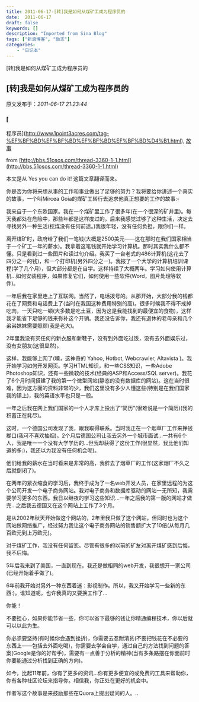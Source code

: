 ```yaml
---
title: 2011-06-17-[转]我是如何从煤矿工成为程序员的
date:  2011-06-17
draft: false
keywords: []
description: "Imported from Sina Blog"
tags: ["新浪博客", "励志"]
categories: 
    - "日记本"
---
```

[转]我是如何从煤矿工成为程序员的
## [转]我是如何从煤矿工成为程序员的

 原文发布于：*2011-06-17 21:23:44*

### [
程序员](http://www.1point3acres.com/tag-%EF%BF%BD%EF%BF%BD%EF%BF%BD%EF%BF%BD%D4%B1.html), [
故事](http://www.1point3acres.com/tag-%EF%BF%BD%EF%BF%BD%EF%BF%BD%EF%BF%BD.html)

from [http://bbs.51osos.com/thread-3360-1-1.html](http://bbs.51osos.com/thread-3360-1-1.html)

本文是从 Yes you can do it! 这篇文章翻译而来。

你是否为你将来想从事的工作和事业做出了足够的努力？我将要给你讲述一个真实的故事，一个叫Mircea
Goia的煤矿工转行去追求他真正想要的工作的故事:-

我来自于一个东欧国家。我在一个煤矿里工作了很多年(在一个很深的矿井里)。每天我都处在危险中，那些年都是这样度过的。后来我感觉过够了这种生活，决定去寻找另外一种生活(挖煤没有任何前途。)我很年轻，没有任何负担，跟你们一样。

离开煤矿时，政府给了我们一笔钱(大概是2500美元&mdash;&mdash;这在那时在我们国家相当于一个矿工一年的薪水)。我拿着这笔钱就开始学习计算机。那时其实我什么都不懂。只是看到过一些图片和读过句介绍。我买了一台老式的486计算机(这花去了四分之一的钱)，和一个打印机(另外四分之一)。我报了一个大学的计算机培训课程(学了几个月)，但大部分都是在自学。这样持续了大概两年。学习如何使用计算机&hellip;如何安装程序，如果修复它们，如何使用一些软件(Word，图片处理等软件)。

一年后我在家里连上了互联网。当然了，电话拨号的。从那开始，大部分我的钱都花在了网费和电话费上了(当时在我国这种费用特别的高)。很多时候我不得不戒掉吃肉，一天只吃一顿(大多数是吃土豆，因为这是我能找到的最便宜的食物)，这样我才能省下足够的钱来弥补这个开销。我还没告诉你，我还有退休的老母亲和几个弟弟妹妹需要照顾(我是老大)。

2年里我没有买任何的新衣服和新鞋子，没有到外面吃过饭，没有去外面娱乐过，没有女朋友(这很显然)。

这样，我能够上网了(噢，这神奇的 Yahoo, Hotbot, Webcrawler, Altavista
)。我开始学习如何开发网页。学习HTML知识，和一些CSS知识，一些Adobe
Photoshop知识，还有一些微软的技术(经典的ASP和Access/SQL
server)。我花了6个月时间搭建了我的第一个微型网站(静态的没有数据库的网站)。这在当时很难，因为这方面的资料非常的少，我们这里没有多少人懂这些(特别是在我们国家我的镇上)，我的英语水平也只是一般。

一年之后我在网上我们国家的一个人才库上投出了&ldquo;简历&rdquo;(很难说是一个简历)(我的积蓄正在耗尽)。

这时，一个德国公司发现了我，跟我取得联系。当时我正在一个烟草厂工作来挣钱糊口(我可不喜欢抽烟)。2个月后德国公司让我去另外一个城市面试&hellip;一共有6个人，我是唯一一个没有大学学历的&hellip;但我却获得了这份工作(很显然，我比他们知道的多:)，我还以为我没有任何机会呢)。

他们给我的薪水在当时看来是非常的高，我辞去了烟草厂的工作(这家烟厂不久之后就倒闭了)。

在两年的紧衣缩食的学习后，我终于成为了一名web开发人员，在家里远程的为这个公司开发一个电子商务网站。我对电子商务和数据库驱动的网站一无所知，我需要学习更多的东西。我日以继夜的学习这些知识&hellip;一年之后我的第一版的网站才做完&hellip;之后我去德国又在这个网站上工作了3个月。

是从2002年秋天开始做这个网站的，2年里我只做了这个网站，但同时也为这个网站做网络推广，经过努力我让这个电子商务网站的销售额扩大了10倍(从每月几百欧元到上万欧元)。

对于煤矿工作，我没有任何留恋。尽管有很多的以前的矿友对离开煤矿感到后悔，我不后悔。

5年后我来到了美国，一直到现在。我还是做相同的web开发，我很想开一家公司(已经开始着手做了)。

6年前我开始对另外一种东西着迷：影视制作。所以，我又开始学习一些新的东西:)。谁知道呢，也许我真的又要换工作了&hellip;

你能！

不要担心，如果你能节省一些，你可以省下最够的钱让你精通编程技术，你以后就可以以此为生。

你必须要坚持(有时候你会遇到挫折)，你需要去忍耐清贫(不要把钱花在不必要的东西上&mdash;&mdash;包括去外面吃喝)，你需要去学会自学，通过自己的方法找到问题的答案(Google是你的好帮手)，需要有一点善于分析的精神(当有多条路摆在你面前时你要能通过分析找到正确的方向)。

如今，比起11年前，你有了更多的资讯&hellip;你有更多便宜的或免费的工具来帮助你，你有各种社区论坛来指导你。相信我，你正处在更好的机会中。

作者写这个故事是来鼓励那些在Quora上提出疑问的人。..


